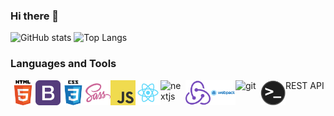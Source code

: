 ### Hi there 👋
![ GitHub stats](https://github-readme-stats.vercel.app/api?username=Agami-Malikov&show_icons=true&hide_title=true&theme=transparent)
![Top Langs](https://github-readme-stats.vercel.app/api/top-langs/?username=Agami-Malikov&layout=compact&theme=transparent)


### Languages and Tools

<img align="left" alt="HTML5" width="40px" src="https://raw.githubusercontent.com/github/explore/80688e429a7d4ef2fca1e82350fe8e3517d3494d/topics/html/html.png" />

<img align="left" src="https://raw.githubusercontent.com/github/explore/80688e429a7d4ef2fca1e82350fe8e3517d3494d/topics/bootstrap/bootstrap.png" alt="bootstrap" width="40px" height="40px"/>

<img align="left" alt="CSS3" width="40px" src="https://raw.githubusercontent.com/github/explore/80688e429a7d4ef2fca1e82350fe8e3517d3494d/topics/css/css.png" />

<img align="left" alt="CSS3" width="40px" src="https://raw.githubusercontent.com/github/explore/80688e429a7d4ef2fca1e82350fe8e3517d3494d/topics/sass/sass.png" />

<img align="left" alt="JavaScript" width="40px" src="https://raw.githubusercontent.com/github/explore/80688e429a7d4ef2fca1e82350fe8e3517d3494d/topics/javascript/javascript.png" />

<img align="left" alt="React" width="40px" src="https://raw.githubusercontent.com/github/explore/80688e429a7d4ef2fca1e82350fe8e3517d3494d/topics/react/react.png" />

<img align="left" src="https://cdn.worldvectorlogo.com/logos/nextjs-2.svg" alt="nextjs" width="40px" height="40px"/>

<img align="left" src="https://raw.githubusercontent.com/devicons/devicon/master/icons/redux/redux-original.svg" alt="redux" width="40px" height="40px"/>

<img align="left" src="https://raw.githubusercontent.com/devicons/devicon/d00d0969292a6569d45b06d3f350f463a0107b0d/icons/webpack/webpack-original-wordmark.svg" alt="webpack" width="40px" height="40px"/>

<img align="left" src="https://www.vectorlogo.zone/logos/git-scm/git-scm-icon.svg" alt="git" width="40px" height="40px"/>

<img align="left" alt="Terminal" width="40px" src="https://raw.githubusercontent.com/github/explore/d92924b1d925bb134e308bd29c9de6c302ed3beb/topics/terminal/terminal.png" />

<p>REST API</p>
